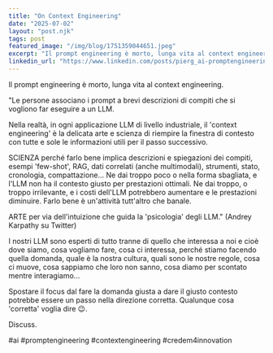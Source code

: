 ```yaml
---
title: "On Context Engineering"
date: "2025-07-02"
layout: "post.njk"
tags: post
featured_image: "/img/blog/1751359044651.jpeg"
excerpt: "Il prompt engineering è morto, lunga vita al context engineering"
linkedin_url: "https://www.linkedin.com/posts/pierg_ai-promptengineering-contextengineering-activity-7346062669428228096-N68H"
---
```


Il prompt engineering è morto, lunga vita al context engineering. 

"Le persone associano i prompt a brevi descrizioni di compiti che si vogliono far eseguire a un LLM. 

Nella realtà, in ogni applicazione LLM di livello industriale, il 'context engineering' è la delicata arte e scienza di riempire la finestra di contesto con tutte e sole le informazioni utili per il passo successivo. 

SCIENZA perché farlo bene implica descrizioni e spiegazioni dei compiti, esempi 'few-shot', RAG, dati correlati (anche multimodali), strumenti, stato, cronologia, compattazione... 
Ne dai troppo poco o nella forma sbagliata, e l'LLM non ha il contesto giusto per prestazioni ottimali. 
Ne dai troppo, o troppo irrilevante, e i costi dell'LLM potrebbero aumentare e le prestazioni diminuire. 
Farlo bene è un'attività tutt'altro che banale. 

ARTE per via dell'intuizione che guida la 'psicologia' degli LLM." 
(Andrey Karpathy su Twitter) 

I nostri LLM sono esperti di tutto tranne di quello che interessa a noi e cioè dove siamo, cosa vogliamo fare, cosa ci interessa, perché stiamo facendo quella domanda, quale è la nostra cultura, quali sono le nostre regole, cosa ci muove, cosa sappiamo che loro non sanno, cosa diamo per scontato mentre interagiamo... 

Spostare il focus dal fare la domanda giusta a dare il giusto contesto potrebbe essere un passo nella direzione corretta. Qualunque cosa 'corretta' voglia dire 😉. 

Discuss. 

\#ai \#promptengineering \#contextengineering \#credem4innovation